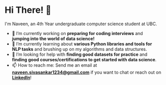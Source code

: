 # Hi There! 👋

<!--
**naveenrs123/naveenrs123** is a ✨ _special_ ✨ repository because its `README.md` (this file) appears on your GitHub profile.

Here are some ideas to get you started:

- 🔭 I’m currently working on ...
- 🌱 I’m currently learning ...
- 👯 I’m looking to collaborate on ...
- 🤔 I’m looking for help with ...
- 💬 Ask me about ...
- 📫 How to reach me: ...
- 😄 Pronouns: ...
- ⚡ Fun fact: ...
-->

I'm Naveen, an 4th Year undergraduate computer science student at UBC.

- 🔭 I’m currently working on **preparing for coding interviews** and **jumping into the world of data science!**
- 🌱 I’m currently learning about **various Python libraries and tools for NLP tasks** and brushing up on my algorithms and data structures. 
- 🤔 I’m looking for help with **finding good datasets for practice** and **finding good courses/certifications to get started with data science**.
- 📫 How to reach me: Send me an email at **naveen.sivasankar1234@gmail.com** if you want to chat or reach out on [**LinkedIn**](https://www.linkedin.com/in/nrs1/)!


